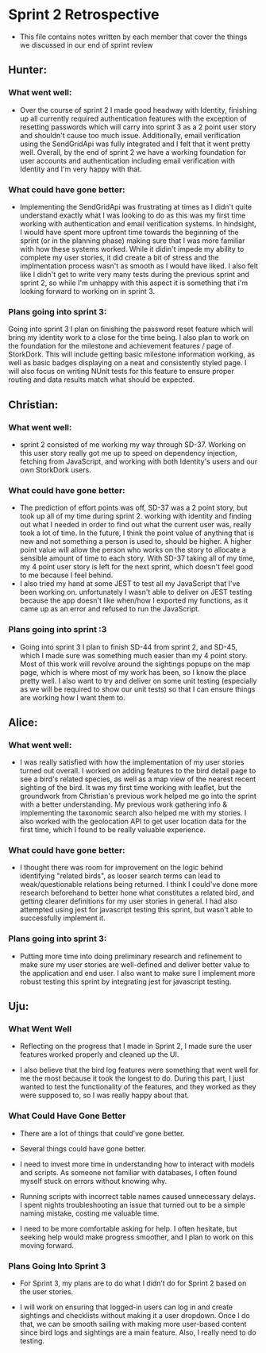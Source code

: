 # Sprint 2 Retrospective
* This file contains notes written by each member that cover the things we discussed in our end of sprint review

## Hunter:
### What went well:
* Over the course of sprint 2 I made good headway with Identity, finishing up all currently required authentication features with the exception of resetting passwords which will carry into sprint 3 as a 2 point user story and shouldn't cause too much issue. Additionally, email verification using the SendGridApi was fully integrated and I felt that it went pretty well. Overall, by the end of sprint 2 we have a working foundation for user accounts and authentication including email verification with Identity and I'm very happy with that.
### What could have gone better:
* Implementing the SendGridApi was frustrating at times as I didn't quite understand exactly what I was looking to do as this was my first time working with authentication and email verification systems. In hindsight, I would have spent more upfront time towards the beginning of the sprint (or in the planning phase) making sure that I was more familiar with how these systems worked. While it didin't impede my ability to complete my user stories, it did create a bit of stress and the implmentation process wasn't as smooth as I would have liked. I also felt like I didn't get to write very many tests during the previous sprint and sprint 2, so while I'm unhappy with this aspect it is something that i'm looking forward to working on in sprint 3.
### Plans going into sprint 3:
Going into sprint 3 I plan on finishing the password reset feature which will bring my identity work to a close for the time being. I also plan to work on the foundation for the milestone and achievement features / page of StorkDork. This will include getting basic milestone information working, as well as basic badges displaying on a neat and consistently styled page. I will also focus on writing NUnit tests for this feature to ensure proper routing and data results match what should be expected.

## Christian:
###  What went well:

- sprint 2 consisted of me working my way through SD-37. Working on this user story really got me up to speed on dependency injection, fetching from JavaScript, and working with both Identity's users and our own StorkDork users.

###  What could have gone better:

- The prediction of effort points was off, SD-37 was a 2 point story, but took up all of my time during sprint 2. working with identity and finding out what I needed in order to find out what the current user was, really took a lot of time. In the future, I think the point value of anything that is new and not something a person is used to, should be higher. A higher point value will allow the person who works on the story to allocate a sensible amount of time to each story. With SD-37 taking all of my time, my 4 point user story is left for the next sprint, which doesn't feel good to me because I feel behind.
- I also tried my hand at some JEST to test all my JavaScript that I've been working on. unfortunately I wasn't able to deliver on JEST testing because the app doesn't like when/how I exported my functions, as it came up as an error and refused to run the JavaScript.

###  Plans going into sprint :3

- Going into sprint 3 I plan to finish SD-44 from sprint 2, and SD-45, which I made sure was something much easier than my 4 point story. Most of this work will revolve around the sightings popups on the map page, which is where most of my work has been, so I know the place pretty well. I also want to try and deliver on some unit testing (especially as we will be required to show our unit tests) so that I can ensure things are working how I want them to.

## Alice:

### What went well:

- I was really satisfied with how the implementation of my user stories turned out overall. I worked on adding features to the bird detail page to see a bird's related species, as well as a map view of the nearest recent sighting of the bird. It was my first time working with leaflet, but the groundwork from Christian's previous work helped me go into the sprint with a better understanding. My previous work gathering info & implementing the taxonomic search also helped me with my stories. I also worked with the geolocation API to get user location data for the first time, which I found to be really valuable experience.

### What could have gone better:

- I thought there was room for improvement on the logic behind identifying "related birds", as looser search terms can lead to weak/questionable relations being returned. I think I could've done more research beforehand to better hone what constitutes a related bird, and getting clearer definitions for my user stories in general. I had also attempted using jest for javascript testing this sprint, but wasn't able to successfully implement it.

### Plans going into sprint 3:

- Putting more time into doing preliminary research and refinement to make sure my user stories are well-defined and deliver better value to the application and end user. I also want to make sure I implement more robust testing this sprint by integrating jest for javascript testing.

## Uju:
###  What Went Well  

- Reflecting on the progress that I made in Sprint 2, I made sure the user features worked properly and cleaned up the UI.  

- I also believe that the bird log features were something that went well for me the most because it took the longest to do. During this part, I just wanted to test the functionality of the features, and they worked as they were supposed to, so I was really happy about that.  

### What Could Have Gone Better  

- There are a lot of things that could've gone better.  

- Several things could have gone better.  

- I need to invest more time in understanding how to interact with models and scripts. As someone not familiar with databases, I often found myself stuck on errors without knowing why.  

- Running scripts with incorrect table names caused unnecessary delays. I spent nights troubleshooting an issue that turned out to be a simple naming mistake, costing me valuable time.  

- I need to be more comfortable asking for help. I often hesitate, but seeking help would make progress smoother, and I plan to work on this moving forward.  

### Plans Going Into Sprint 3  

- For Sprint 3, my plans are to do what I didn’t do for Sprint 2 based on the user stories.  

- I will work on ensuring that logged-in users can log in and create sightings and checklists without making it a user dropdown. Once I do that, we can be smooth sailing with making more user-based content since bird logs and sightings are a main feature. Also, I really need to do testing.


